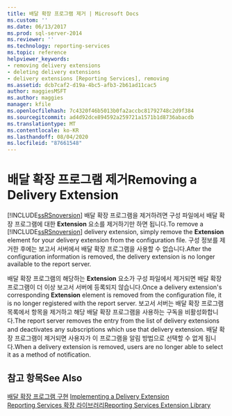 ```yaml
---
title: 배달 확장 프로그램 제거 | Microsoft Docs
ms.custom: ''
ms.date: 06/13/2017
ms.prod: sql-server-2014
ms.reviewer: ''
ms.technology: reporting-services
ms.topic: reference
helpviewer_keywords:
- removing delivery extensions
- deleting delivery extensions
- delivery extensions [Reporting Services], removing
ms.assetid: dcb7caf2-d19a-4bc5-afb3-2b61ad11cac5
author: maggiesMSFT
ms.author: maggies
manager: kfile
ms.openlocfilehash: 7c4320f46b5013b0fa2accbc81792748c2d9f384
ms.sourcegitcommit: ad4d92dce894592a259721a1571b1d8736abacdb
ms.translationtype: MT
ms.contentlocale: ko-KR
ms.lasthandoff: 08/04/2020
ms.locfileid: "87661548"
---
```

# <a name="removing-a-delivery-extension"></a><span data-ttu-id="1a699-102">배달 확장 프로그램 제거</span><span class="sxs-lookup"><span data-stu-id="1a699-102">Removing a Delivery Extension</span></span>
  <span data-ttu-id="1a699-103">[!INCLUDE[ssRSnoversion](../../../includes/ssrsnoversion-md.md)] 배달 확장 프로그램을 제거하려면 구성 파일에서 배달 확장 프로그램에 대한 **Extension** 요소를 제거하기만 하면 됩니다.</span><span class="sxs-lookup"><span data-stu-id="1a699-103">To remove a [!INCLUDE[ssRSnoversion](../../../includes/ssrsnoversion-md.md)] delivery extension, simply remove the **Extension** element for your delivery extension from the configuration file.</span></span> <span data-ttu-id="1a699-104">구성 정보를 제거한 후에는 보고서 서버에서 배달 확장 프로그램을 사용할 수 없습니다.</span><span class="sxs-lookup"><span data-stu-id="1a699-104">After the configuration information is removed, the delivery extension is no longer available to the report server.</span></span>  
  
 <span data-ttu-id="1a699-105">배달 확장 프로그램의 해당하는 **Extension** 요소가 구성 파일에서 제거되면 배달 확장 프로그램이 더 이상 보고서 서버에 등록되지 않습니다.</span><span class="sxs-lookup"><span data-stu-id="1a699-105">Once a delivery extension's corresponding **Extension** element is removed from the configuration file, it is no longer registered with the report server.</span></span> <span data-ttu-id="1a699-106">보고서 서버는 배달 확장 프로그램 목록에서 항목을 제거하고 해당 배달 확장 프로그램을 사용하는 구독을 비활성화합니다.</span><span class="sxs-lookup"><span data-stu-id="1a699-106">The report server removes the entry from the list of delivery extensions and deactivates any subscriptions which use that delivery extension.</span></span> <span data-ttu-id="1a699-107">배달 확장 프로그램이 제거되면 사용자가 이 프로그램을 알림 방법으로 선택할 수 없게 됩니다.</span><span class="sxs-lookup"><span data-stu-id="1a699-107">When a delivery extension is removed, users are no longer able to select it as a method of notification.</span></span>  
  
## <a name="see-also"></a><span data-ttu-id="1a699-108">참고 항목</span><span class="sxs-lookup"><span data-stu-id="1a699-108">See Also</span></span>  
 <span data-ttu-id="1a699-109">[배달 확장 프로그램 구현](implementing-a-delivery-extension.md) </span><span class="sxs-lookup"><span data-stu-id="1a699-109">[Implementing a Delivery Extension](implementing-a-delivery-extension.md) </span></span>  
 [<span data-ttu-id="1a699-110">Reporting Services 확장 라이브러리</span><span class="sxs-lookup"><span data-stu-id="1a699-110">Reporting Services Extension Library</span></span>](../reporting-services-extension-library.md)  
  
  
